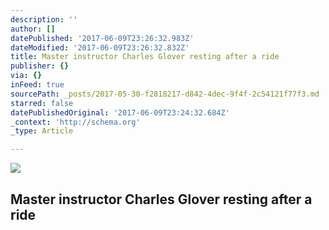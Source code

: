 ```yaml
---
description: ''
author: []
datePublished: '2017-06-09T23:26:32.983Z'
dateModified: '2017-06-09T23:26:32.832Z'
title: Master instructor Charles Glover resting after a ride
publisher: {}
via: {}
inFeed: true
sourcePath: _posts/2017-05-30-f2818217-d842-4dec-9f4f-2c54121f77f3.md
starred: false
datePublishedOriginal: '2017-06-09T23:24:32.684Z'
_context: 'http://schema.org'
_type: Article

---
```

![](https://the-grid-user-content.s3-us-west-2.amazonaws.com/c932876e-4894-4b9d-acc3-5ea8e7b5297f.jpg)

## Master instructor Charles Glover resting after a ride